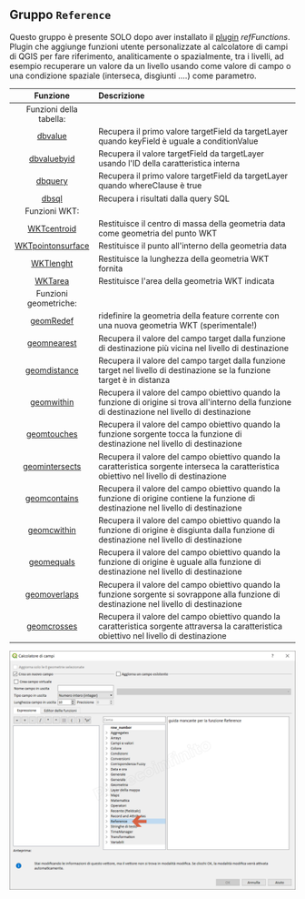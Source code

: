 ## Gruppo `Reference`

Questo gruppo è presente SOLO dopo aver installato il [plugin](https://geogear.wordpress.com/2014/11/13/reffunctions-v1-0/) _refFunctions_. Plugin che aggiunge funzioni utente personalizzate al calcolatore di campi di QGIS per fare riferimento, analiticamente o spazialmente, tra i livelli, ad esempio recuperare un valore da un livello usando come valore di campo o una condizione spaziale (interseca, disgiunti ....) come parametro.

 Funzione  | Descrizione
:----------:|:-----------
Funzioni della tabella:|
[dbvalue](funzioni/dbvalue.md) | Recupera il primo valore targetField da targetLayer quando keyField è uguale a conditionValue
[dbvaluebyid](funzioni/dbvaluebyid.md) | Recupera il valore targetField da targetLayer usando l'ID della caratteristica interna
[dbquery](funzioni/dbquery.md) | Recupera il primo valore targetField da targetLayer quando whereClause è true
[dbsql](funzioni/dbsql.md) | Recupera i risultati dalla query SQL
Funzioni WKT:|
[WKTcentroid](funzioni/WKTcentroid.md)| Restituisce il centro di massa della geometria data come geometria del punto WKT
[WKTpointonsurface](funzioni/WKTpointonsurface.md) | Restituisce il punto all'interno della geometria data
[WKTlenght](funzioni/WKTlenght.md) | Restituisce la lunghezza della geometria WKT fornita
[WKTarea](funzioni/WKTarea.md) | Restituisce l'area della geometria WKT indicata
Funzioni geometriche:|
[geomRedef](funzioni/geomRedef.md) | ridefinire la geometria della feature corrente con una nuova geometria WKT (sperimentale!)
[geomnearest](funzioni/geomnearest.md) | Recupera il valore del campo target dalla funzione di destinazione più vicina nel livello di destinazione
[geomdistance](funzioni/geomdistance.md) | Recupera il valore del campo target dalla funzione target nel livello di destinazione se la funzione target è in distanza
[geomwithin](funzioni/geomwithin.md) | Recupera il valore del campo obiettivo quando la funzione di origine si trova all'interno della funzione di destinazione nel livello di destinazione
[geomtouches](funzioni/geomtouches.md) | Recupera il valore del campo obiettivo quando la funzione sorgente tocca la funzione di destinazione nel livello di destinazione
[geomintersects](funzioni/geomintersects.md) | Recupera il valore del campo obiettivo quando la caratteristica sorgente interseca la caratteristica obiettivo nel livello di destinazione
[geomcontains](funzioni/geomcontains.md) | Recupera il valore del campo obiettivo quando la funzione di origine contiene la funzione di destinazione nel livello di destinazione
[geomcwithin](funzioni/geomcwithin.md) | Recupera il valore del campo obiettivo quando la funzione di origine è disgiunta dalla funzione di destinazione nel livello di destinazione
[geomequals](funzioni/geomequals.md) | Recupera il valore del campo obiettivo quando la funzione di origine è uguale alla funzione di destinazione nel livello di destinazione
[geomoverlaps](funzioni/geomoverlaps.md) | Recupera il valore del campo obiettivo quando la funzione sorgente si sovrappone alla funzione di destinazione nel livello di destinazione
[geomcrosses](funzioni/geomcrosses.md) | Recupera il valore del campo obiettivo quando la caratteristica sorgente attraversa la caratteristica obiettivo nel livello di destinazione

![](/img/reference/gruppo_reference1.png)